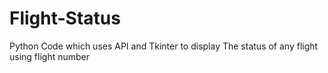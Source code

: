 # Flight-Status

Python Code which uses API and Tkinter to display The status of any flight using flight number
